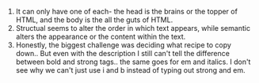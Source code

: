 1. It can only have one of each- the head is the brains or the topper of HTML, and the body is the all the guts of HTML. 
2. Structual seems to alter the order in which text appears, while semantic alters the appearance or the content within the text.
3. Honestly, the biggest challenge was deciding what recipe to copy down.. But even with the description I still can't tell the difference between bold and strong tags.. the same goes for em and italics. I don't see why we can't just use i and b instead of typing out strong and em. 